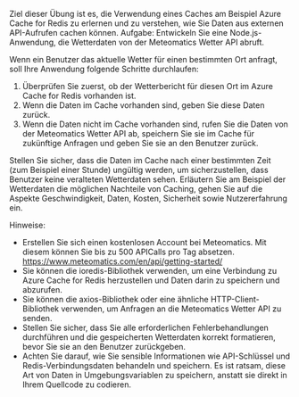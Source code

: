 
Ziel dieser Übung ist es, die Verwendung eines Caches am Beispiel Azure Cache for Redis zu erlernen und zu verstehen, wie Sie Daten aus externen API-Aufrufen cachen können.
Aufgabe: Entwickeln Sie eine Node.js-Anwendung, die Wetterdaten von der Meteomatics Wetter API abruft.

Wenn ein Benutzer das aktuelle Wetter für einen bestimmten Ort anfragt, soll Ihre Anwendung folgende Schritte durchlaufen:
1. Überprüfen Sie zuerst, ob der Wetterbericht für diesen Ort im Azure Cache for Redis vorhanden ist.
2. Wenn die Daten im Cache vorhanden sind, geben Sie diese Daten zurück.
3. Wenn die Daten nicht im Cache vorhanden sind, rufen Sie die Daten von der Meteomatics Wetter API ab, speichern Sie sie im Cache für zukünftige Anfragen und geben Sie sie an den Benutzer zurück.

Stellen Sie sicher, dass die Daten im Cache nach einer bestimmten Zeit (zum Beispiel einer Stunde) ungültig werden, um sicherzustellen, dass Benutzer keine veralteten Wetterdaten sehen.
Erläutern Sie am Beispiel der Wetterdaten die möglichen Nachteile von Caching, gehen Sie auf die Aspekte Geschwindigkeit, Daten, Kosten, Sicherheit sowie Nutzererfahrung ein.

Hinweise:
- Erstellen Sie sich einen kostenlosen Account bei Meteomatics. Mit diesem können Sie bis zu 500 APICalls pro Tag absetzen. https://www.meteomatics.com/en/api/getting-started/
- Sie können die ioredis-Bibliothek verwenden, um eine Verbindung zu Azure Cache for Redis
herzustellen und Daten darin zu speichern und abzurufen.
- Sie können die axios-Bibliothek oder eine ähnliche HTTP-Client-Bibliothek verwenden, um Anfragen an die Meteomatics Wetter API zu senden.
- Stellen Sie sicher, dass Sie alle erforderlichen Fehlerbehandlungen durchführen und die gespeicherten Wetterdaten korrekt formatieren, bevor Sie sie an den Benutzer zurückgeben.
- Achten Sie darauf, wie Sie sensible Informationen wie API-Schlüssel und Redis-Verbindungsdaten behandeln und speichern. Es ist ratsam, diese Art von Daten in Umgebungsvariablen zu speichern, anstatt sie direkt in Ihrem Quellcode zu codieren.
